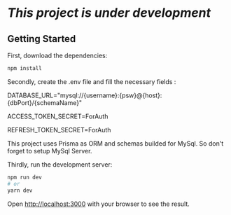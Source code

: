 # <em>This project is under development</em>
## Getting Started
First, download the dependencies:

```bash
npm install
```

Secondly, create the .env file and fill the necessary fields :

DATABASE_URL="mysql://{username}:{psw}@{host}:{dbPort}/{schemaName}"

ACCESS_TOKEN_SECRET=ForAuth

REFRESH_TOKEN_SECRET=ForAuth

This project uses Prisma as ORM and schemas builded for MySql. So don't forget to setup MySql Server.

Thirdly, run the development server:

```bash
npm run dev
# or
yarn dev
```

Open [http://localhost:3000](http://localhost:3000) with your browser to see the result.
